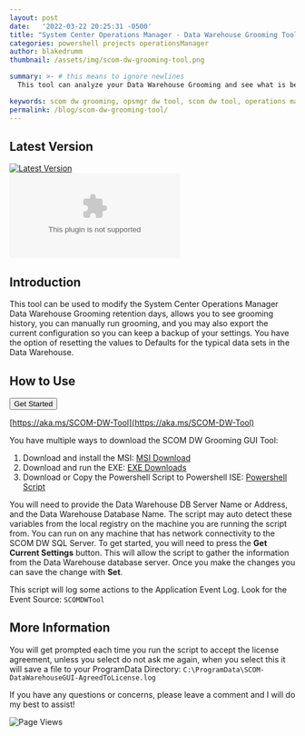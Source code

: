 ```yaml
---
layout: post
date:   '2022-03-22 20:25:31 -0500'
title: "System Center Operations Manager - Data Warehouse Grooming Tool"
categories: powershell projects operationsManager
author: blakedrumm
thumbnail: /assets/img/scom-dw-grooming-tool.png

summary: >- # this means to ignore newlines
  This tool can analyze your Data Warehouse Grooming and see what is being stored and how much of your Data Warehouse is being filled with the related data. Free and open source GUI tool written in Powershell, with multiple ways of running the script: MSI, EXE, or source PS1.

keywords: scom dw grooming, opsmgr dw tool, scom dw tool, operations manager tool, powershell script for SCOM, powershell script
permalink: /blog/scom-dw-grooming-tool/
---
```


## Latest Version
[![Latest Version](https://img.shields.io/github/v/release/blakedrumm/SCOM-DW-Grooming-Tool)](https://github.com/blakedrumm/SCOM-DW-Grooming-Tool/releases/latest) \
[![Download Count Latest](https://img.shields.io/github/downloads/blakedrumm/SCOM-DW-Grooming-Tool/latest/SCOM-DW-GroomingGUI-EXE-64bit.zip?style=for-the-badge&color=brightgreen)](https://aka.ms/SCOM-DW-Tool)

## Introduction

This tool can be used to modify the System Center Operations Manager Data Warehouse Grooming retention days, allows you to see grooming history, you can manually run grooming, and you may also export the current configuration so you can keep a backup of your settings. You have the option of resetting the values to Defaults for the typical data sets in the Data Warehouse.

## How to Use

<a href="https://github.com/blakedrumm/SCOM-DW-Grooming-Tool/releases/latest/download/SCOM-DW-GroomingGUI-EXE-64bit.zip" target="_"><button class="btn btn-primary navbar-btn">Get Started</button></a>

[https://aka.ms/SCOM-DW-Tool](https://aka.ms/SCOM-DW-Tool)

You have multiple ways to download the SCOM DW Grooming GUI Tool:
1. Download and install the MSI: [MSI Download](https://github.com/blakedrumm/SCOM-DW-Grooming-Tool/releases/latest/download/SCOM-DW-GroomingGUI-MSI.zip)
2. Download and run the EXE: [EXE Downloads](https://github.com/blakedrumm/SCOM-DW-Grooming-Tool/releases/latest/download/SCOM-DW-GroomingGUI-EXE-64bit.zip)
3. Download or Copy the Powershell Script to Powershell ISE: [Powershell Script](https://github.com/blakedrumm/SCOM-DW-Grooming-Tool/releases/latest/download/SCOM-DW-GroomingGUI.ps1)

You will need to provide the Data Warehouse DB Server Name or Address, and the Data Warehouse Database Name. The script may auto detect these variables from the local registry on the machine you are running the script from. You can run on any machine that has network connectivity to the SCOM DW SQL Server. To get started, you will need to press the **Get Current Settings** button. This will allow the script to gather the information from the Data Warehouse database server. Once you make the changes you can save the change with **Set**.

This script will log some actions to the Application Event Log. Look for the Event Source: `SCOMDWTool`

## More Information

You will get prompted each time you run the script to accept the license agreement, unless you select do not ask me again, when you select this it will save a file to your ProgramData Directory: `C:\ProgramData\SCOM-DataWarehouseGUI-AgreedToLicense.log`

If you have any questions or concerns, please leave a comment and I will do my best to assist!

![Page Views](https://counter.blakedrumm.com/count/tag.svg?url=blakedrumm.com/blog/scom-dw-grooming-tool/)

<!--
## Welcome to GitHub Pages

You can use the [editor on GitHub](https://github.com/blakedrumm/SCOM-Scripts-and-SQL/edit/master/docs/index.md) to maintain and preview the content for your website in Markdown files.

Whenever you commit to this repository, GitHub Pages will run [Jekyll](https://jekyllrb.com/) to rebuild the pages in your site, from the content in your Markdown files.

### Markdown

Markdown is a lightweight and easy-to-use syntax for styling your writing. It includes conventions for

```markdown
Syntax highlighted code block

# Header 1
## Header 2
### Header 3

- Bulleted
- List

1. Numbered
2. List

**Bold** and _Italic_ and `Code` text

[Link](url) and ![Image](src)
```

For more details see [GitHub Flavored Markdown](https://guides.github.com/features/mastering-markdown/).

### Jekyll Themes

Your Pages site will use the layout and styles from the Jekyll theme you have selected in your [repository settings](https://github.com/blakedrumm/SCOM-Scripts-and-SQL/settings/pages). The name of this theme is saved in the Jekyll `_config.yml` configuration file.

### Support or Contact

Having trouble with Pages? Check out our [documentation](https://docs.github.com/categories/github-pages-basics/) or [contact support](https://support.github.com/contact) and we’ll help you sort it out.
-->
